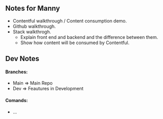 ## Notes for Manny
- Contentful walkthrough / Content consumption demo.
- Github walkthrough.
- Stack walkthrogh.
    - Explain front end and backend and the difference between them.
    - Show how content will be consumed by Contentful.

## Dev Notes

#### Branches:
- Main => Main Repo
- Dev => Feautures in Development

#### Comands:
- ...
